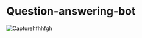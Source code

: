 # Question-answering-bot

![Capturehfhhfgh](https://user-images.githubusercontent.com/26451679/231804176-263d9c78-9753-4a1c-9244-8709c4f66ff9.PNG)
